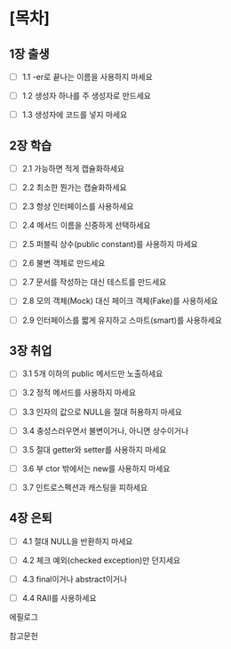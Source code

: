 
# [목차]

## 1장 출생

- [ ] 1.1 -er로 끝나는 이름을 사용하지 마세요

- [ ] 1.2 생성자 하나를 주 생성자로 만드세요   

- [ ] 1.3 생성자에 코드를 넣지 마세요 

## 2장 학습

- [ ] 2.1 가능하면 적게 캡슐화하세요    

- [ ] 2.2 최소한 뭔가는 캡슐화하세요    

- [ ] 2.3 항상 인터페이스를 사용하세요    

- [ ] 2.4 메서드 이름을 신중하게 선택하세요  

- [ ] 2.5 퍼블릭 상수(public constant)를 사용하지 마세요    

- [ ] 2.6 불변 객체로 만드세요    

- [ ] 2.7 문서를 작성하는 대신 테스트를 만드세요    

- [ ] 2.8 모의 객체(Mock) 대신 페이크 객체(Fake)를 사용하세요  

- [ ] 2.9 인터페이스를 짧게 유지하고 스마트(smart)를 사용하세요

## 3장 취업   

- [ ] 3.1 5개 이하의 public 메서드만 노출하세요  

- [ ] 3.2 정적 메서드를 사용하지 마세요    

- [ ] 3.3 인자의 값으로 NULL을 절대 허용하지 마세요    

- [ ] 3.4 충성스러우면서 불변이거나, 아니면 상수이거나    

- [ ] 3.5 절대 getter와 setter를 사용하지 마세요  

- [ ] 3.6 부 ctor 밖에서는 new를 사용하지 마세요    

- [ ] 3.7 인트로스펙션과 캐스팅을 피하세요   

## 4장 은퇴    

- [ ] 4.1 절대 NULL을 반환하지 마세요  

- [ ] 4.2 체크 예외(checked exception)만 던지세요   

- [ ] 4.3 final이거나 abstract이거나   

- [ ] 4.4 RAII를 사용하세요    

에필로그

참고문헌